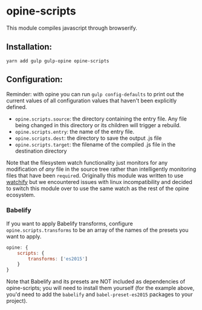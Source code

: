 opine-scripts
=====

This module compiles javascript through browserify. 

## Installation:

```
yarn add gulp gulp-opine opine-scripts
```

## Configuration:

Reminder: with opine you can run `gulp config-defaults` to print out the current
values of all configuration values that haven't been explicitly defined.

- `opine.scripts.source`: the directory containing the entry file. Any file 
    being changed in this directory or its children will trigger a rebuild.
- `opine.scripts.entry`: the name of the entry file.
- `opine.scripts.dest`: the directory to save the output .js file
- `opine.scripts.target`: the filename of the compiled .js file in the destination directory

Note that the filesystem watch functionality just monitors for any modification
of _any_ file in the source tree rather than intelligently monitoring files that
have been `require`d. Originally this module was written to use [watchify](https://github.com/substack/watchify)
but we encountered issues with linux incompatibility and decided to switch this
module over to use the same watch as the rest of the opine ecosystem.

### Babelify

If you want to apply Babelify transforms, configure `opine.scripts.transforms`
to be an array of the names of the presets you want to apply.

```js
opine: {
    scripts: {
        transforms: ['es2015']
    }
}
```

Note that Babelify and its presets are NOT included as dependencies of 
opine-scripts; you will need to install them yourself (for the example above,
you'd need to add the `babelify` and `babel-preset-es2015` packages to your
project).
